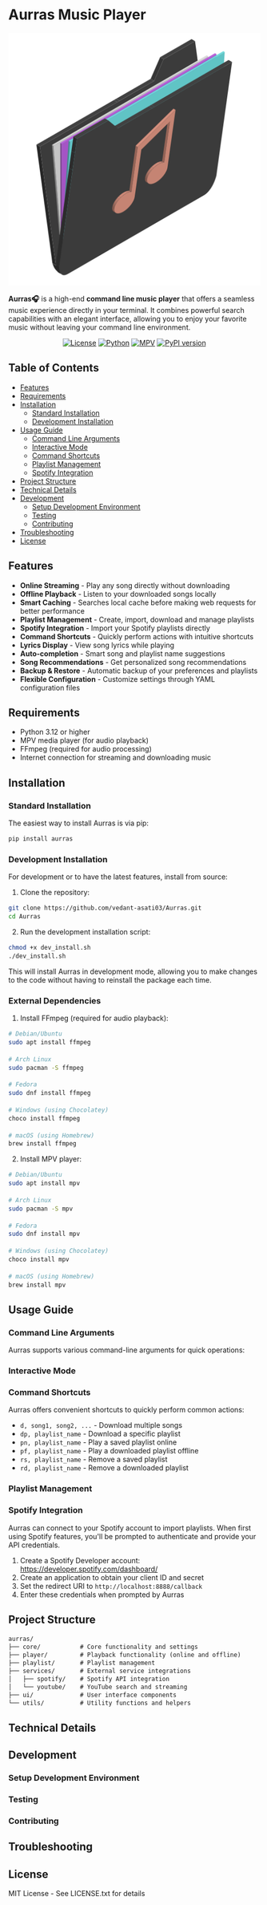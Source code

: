 # Aurras Music Player

![Aurras](assests/aurras.png)

**Aurras🎧** is a high-end **command line music player** that offers a seamless music experience directly in your terminal. It combines powerful search capabilities with an elegant interface, allowing you to enjoy your favorite music without leaving your command line environment.

<div align="center">

[![License](https://img.shields.io/badge/license-MIT-blue.svg)](LICENSE.txt)
[![Python](https://img.shields.io/badge/python-3.12%2B-blue)](https://www.python.org/)
[![MPV](https://img.shields.io/badge/player-mpv-orange)](https://mpv.io/)
[![PyPI version](https://badge.fury.io/py/aurras.svg)](https://badge.fury.io/py/aurras)

</div>

## Table of Contents
- [Features](#features)
- [Requirements](#requirements)
- [Installation](#installation)
  - [Standard Installation](#standard-installation)
  - [Development Installation](#development-installation)
- [Usage Guide](#usage-guide)
  - [Command Line Arguments](#command-line-arguments)
  - [Interactive Mode](#interactive-mode)
  - [Command Shortcuts](#command-shortcuts)
  - [Playlist Management](#playlist-management)
  - [Spotify Integration](#spotify-integration)
- [Project Structure](#project-structure)
- [Technical Details](#technical-details)
- [Development](#development)
  - [Setup Development Environment](#setup-development-environment)
  - [Testing](#testing)
  - [Contributing](#contributing)
- [Troubleshooting](#troubleshooting)
- [License](#license)

## Features

* **Online Streaming** - Play any song directly without downloading
* **Offline Playback** - Listen to your downloaded songs locally
* **Smart Caching** - Searches local cache before making web requests for better performance
* **Playlist Management** - Create, import, download and manage playlists
* **Spotify Integration** - Import your Spotify playlists directly
* **Command Shortcuts** - Quickly perform actions with intuitive shortcuts
* **Lyrics Display** - View song lyrics while playing
* **Auto-completion** - Smart song and playlist name suggestions
* **Song Recommendations** - Get personalized song recommendations
* **Backup & Restore** - Automatic backup of your preferences and playlists
* **Flexible Configuration** - Customize settings through YAML configuration files

## Requirements

- Python 3.12 or higher
- MPV media player (for audio playback)
- FFmpeg (required for audio processing)
- Internet connection for streaming and downloading music

## Installation

### Standard Installation

The easiest way to install Aurras is via pip:

```bash
pip install aurras
```

### Development Installation

For development or to have the latest features, install from source:

1. Clone the repository:
```bash
git clone https://github.com/vedant-asati03/Aurras.git
cd Aurras
```

2. Run the development installation script:
```bash
chmod +x dev_install.sh
./dev_install.sh
```

This will install Aurras in development mode, allowing you to make changes to the code without having to reinstall the package each time.

### External Dependencies

1. Install FFmpeg (required for audio playback):
```bash
# Debian/Ubuntu
sudo apt install ffmpeg

# Arch Linux
sudo pacman -S ffmpeg

# Fedora
sudo dnf install ffmpeg

# Windows (using Chocolatey)
choco install ffmpeg

# macOS (using Homebrew)
brew install ffmpeg
```

2. Install MPV player:
```bash
# Debian/Ubuntu
sudo apt install mpv

# Arch Linux
sudo pacman -S mpv

# Fedora
sudo dnf install mpv

# Windows (using Chocolatey)
choco install mpv

# macOS (using Homebrew)
brew install mpv
```

## Usage Guide

### Command Line Arguments

Aurras supports various command-line arguments for quick operations:

### Interactive Mode

### Command Shortcuts

Aurras offers convenient shortcuts to quickly perform common actions:

* `d, song1, song2, ...` - Download multiple songs
* `dp, playlist_name` - Download a specific playlist
* `pn, playlist_name` - Play a saved playlist online
* `pf, playlist_name` - Play a downloaded playlist offline
* `rs, playlist_name` - Remove a saved playlist
* `rd, playlist_name` - Remove a downloaded playlist

### Playlist Management

### Spotify Integration

Aurras can connect to your Spotify account to import playlists. When first using Spotify features, you'll be prompted to authenticate and provide your API credentials.

1. Create a Spotify Developer account: https://developer.spotify.com/dashboard/
2. Create an application to obtain your client ID and secret
3. Set the redirect URI to `http://localhost:8888/callback`
4. Enter these credentials when prompted by Aurras

## Project Structure

```
aurras/
├── core/           # Core functionality and settings
├── player/         # Playback functionality (online and offline)
├── playlist/       # Playlist management
├── services/       # External service integrations
│   ├── spotify/    # Spotify API integration
│   └── youtube/    # YouTube search and streaming
├── ui/             # User interface components
└── utils/          # Utility functions and helpers
```

## Technical Details

## Development

### Setup Development Environment

### Testing

### Contributing

## Troubleshooting

## License

MIT License - See LICENSE.txt for details
